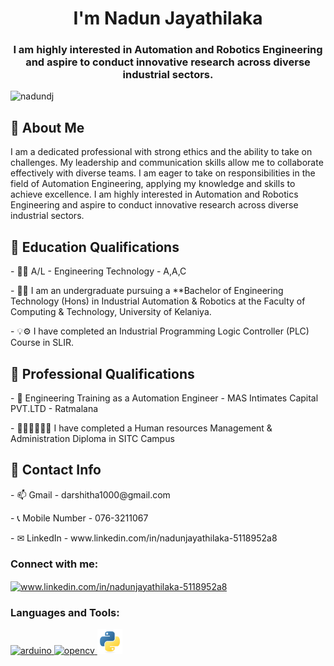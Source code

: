 <h1 align="center"> I'm Nadun Jayathilaka  </h1> 
<h3 align="center">I am highly interested in Automation and Robotics Engineering and aspire to conduct innovative research across diverse industrial sectors.</h3>

<p align="left"> <img src="https://komarev.com/ghpvc/?username=nadundj&label=Profile%20views&color=0e75b6&style=flat" alt="nadundj" /> </p>

<h2> 🎯 About Me </h2>
<p> I am a dedicated professional with strong ethics and the ability to take on challenges. My leadership and communication skills allow me to collaborate effectively with diverse teams. I am eager to take on responsibilities in the field of Automation Engineering, applying my knowledge and skills to achieve excellence. I am highly interested in Automation and Robotics Engineering and aspire to conduct innovative research across diverse industrial sectors.</p>

<h2>💬 Education Qualifications </h2>
<p>- 👨‍🏫 A/L - Engineering Technology - A,A,C </p>
<p>- 👨‍🎓 I am an undergraduate pursuing a **Bachelor of Engineering Technology (Hons) in Industrial Automation & Robotics at the Faculty of Computing & Technology, University of Kelaniya. </p>
<p>- 💡⚙️ I have completed an Industrial Programming Logic Controller (PLC) Course in SLIR. </p>

<h2> 🌅 Professional Qualifications </h2>
<p>- 👷 Engineering Training as a Automation Engineer - MAS Intimates Capital PVT.LTD - Ratmalana </p>
<p>- 🧑‍💼🧑‍🧑‍🧒‍🧒 I have completed a Human resources Management & Administration Diploma in SITC Campus </p>

<h2> 📨 Contact Info </h2>
<p>- 📫 Gmail - darshitha1000@gmail.com </p>
<p>- 📞 Mobile Number - 076-3211067 </p>
<p>-  ✉ LinkedIn  -  www.linkedin.com/in/nadunjayathilaka-5118952a8 </p>


<h3 align="left">Connect with me:</h3>
<p align="left">
<a href="https://linkedin.com/in/www.linkedin.com/in/nadunjayathilaka-5118952a8" target="blank"><img align="center" src="https://raw.githubusercontent.com/rahuldkjain/github-profile-readme-generator/master/src/images/icons/Social/linked-in-alt.svg" alt="www.linkedin.com/in/nadunjayathilaka-5118952a8" height="30" width="40" /></a>
</p>

<h3 align="left">Languages and Tools:</h3>
<p align="left"> <a href="https://www.arduino.cc/" target="_blank" rel="noreferrer"> <img src="https://cdn.worldvectorlogo.com/logos/arduino-1.svg" alt="arduino" width="40" height="40"/> </a> <a href="https://opencv.org/" target="_blank" rel="noreferrer"> <img src="https://www.vectorlogo.zone/logos/opencv/opencv-icon.svg" alt="opencv" width="40" height="40"/> </a> <a href="https://www.python.org" target="_blank" rel="noreferrer"> <img src="https://raw.githubusercontent.com/devicons/devicon/master/icons/python/python-original.svg" alt="python" width="40" height="40"/> </a> </p>
